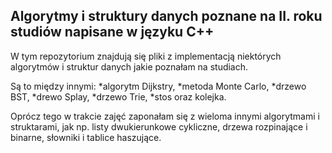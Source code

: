 ## Algorytmy i struktury danych poznane na II. roku studiów napisane w języku C++

W tym repozytorium znajdują się pliki z implementacją niektórych algorytmów i struktur danych jakie poznałam na studiach.

Są to między innymi:
  *algorytm Dijkstry,
  *metoda Monte Carlo,
  *drzewo BST,
  *drewo Splay,
  *drzewo Trie,
  *stos oraz kolejka.

Oprócz tego w trakcie zajęć zaponałam się z wieloma innymi algorytmami i struktarami, jak np. listy dwukierunkowe cykliczne, drzewa rozpinające i binarne, słowniki i tablice haszujące.
